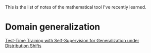This is the list of notes of the mathematical tool I've recently learned.

# Domain generalization

[Test-Time Training with Self-Supervision for Generalization under Distribution Shifts](https://zitao-shuai.github.io/notes/domain_generalization_methods_1)
